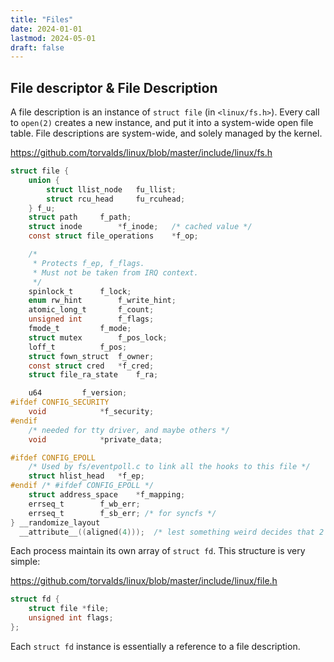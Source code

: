 ```yaml
---
title: "Files"
date: 2024-01-01
lastmod: 2024-05-01
draft: false
---
```


## File descriptor & File Description

A file description is an instance of `struct file` (in `<linux/fs.h>`). Every call to `open(2)` creates a new instance, and put it into a system-wide open file table. File descriptions are system-wide, and solely managed by the kernel.

https://github.com/torvalds/linux/blob/master/include/linux/fs.h

```c
struct file {
	union {
		struct llist_node	fu_llist;
		struct rcu_head 	fu_rcuhead;
	} f_u;
	struct path		f_path;
	struct inode		*f_inode;	/* cached value */
	const struct file_operations	*f_op;

	/*
	 * Protects f_ep, f_flags.
	 * Must not be taken from IRQ context.
	 */
	spinlock_t		f_lock;
	enum rw_hint		f_write_hint;
	atomic_long_t		f_count;
	unsigned int 		f_flags;
	fmode_t			f_mode;
	struct mutex		f_pos_lock;
	loff_t			f_pos;
	struct fown_struct	f_owner;
	const struct cred	*f_cred;
	struct file_ra_state	f_ra;

	u64			f_version;
#ifdef CONFIG_SECURITY
	void			*f_security;
#endif
	/* needed for tty driver, and maybe others */
	void			*private_data;

#ifdef CONFIG_EPOLL
	/* Used by fs/eventpoll.c to link all the hooks to this file */
	struct hlist_head	*f_ep;
#endif /* #ifdef CONFIG_EPOLL */
	struct address_space	*f_mapping;
	errseq_t		f_wb_err;
	errseq_t		f_sb_err; /* for syncfs */
} __randomize_layout
  __attribute__((aligned(4)));	/* lest something weird decides that 2 is OK */
```

Each process maintain its own array of `struct fd`. This structure is very simple:

https://github.com/torvalds/linux/blob/master/include/linux/file.h

```c
struct fd {
	struct file *file;
	unsigned int flags;
};
```

Each `struct fd` instance is essentially a reference to a file description.

